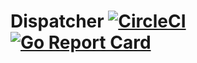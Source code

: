# Dispatcher   [![CircleCI](https://circleci.com/gh/larse514/dispatcher.svg?style=svg)](https://circleci.com/gh/larse514/dispatcher) [![Go Report Card](https://goreportcard.com/badge/github.com/larse514/dispatcher)](https://goreportcard.com/report/github.com/larse514/dispatcher)
